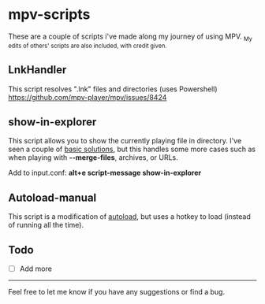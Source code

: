# mpv-scripts
These are a couple of scripts i've made along my journey of using MPV. <sub>My edits of others' scripts are also included, with credit given.</sub>

## LnkHandler
This script resolves ".lnk" files and directories (uses Powershell) https://github.com/mpv-player/mpv/issues/8424

## show-in-explorer
This script allows you to show the currently playing file in directory. I've seen a couple of [basic solutions](https://github.com/mpv-player/mpv/issues/6565#issuecomment-473816919), but this handles some more cases such as when playing with **--merge-files**, archives, or URLs.

Add to input.conf: **alt+e script-message show-in-explorer**

## Autoload-manual
This script is a modification of [autoload](https://github.com/mpv-player/mpv/blob/master/TOOLS/lua/autoload.lua), but uses a hotkey to load (instead of running all the time).

## Todo
- [ ] Add more

----

Feel free to let me know if you have any suggestions or find a bug.
